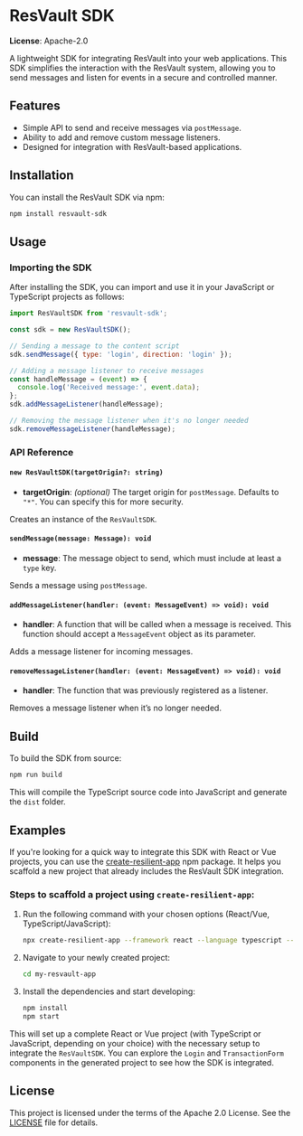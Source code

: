 
# ResVault SDK
**License**: Apache-2.0

A lightweight SDK for integrating ResVault into your web applications. This SDK simplifies the interaction with the ResVault system, allowing you to send messages and listen for events in a secure and controlled manner.

## Features

- Simple API to send and receive messages via `postMessage`.
- Ability to add and remove custom message listeners.
- Designed for integration with ResVault-based applications.

## Installation

You can install the ResVault SDK via npm:

```bash
npm install resvault-sdk
```

## Usage

### Importing the SDK

After installing the SDK, you can import and use it in your JavaScript or TypeScript projects as follows:

```javascript
import ResVaultSDK from 'resvault-sdk';

const sdk = new ResVaultSDK();

// Sending a message to the content script
sdk.sendMessage({ type: 'login', direction: 'login' });

// Adding a message listener to receive messages
const handleMessage = (event) => {
  console.log('Received message:', event.data);
};
sdk.addMessageListener(handleMessage);

// Removing the message listener when it's no longer needed
sdk.removeMessageListener(handleMessage);
```

### API Reference

#### `new ResVaultSDK(targetOrigin?: string)`

- **targetOrigin**: _(optional)_ The target origin for `postMessage`. Defaults to `"*"`. You can specify this for more security.
  
Creates an instance of the `ResVaultSDK`.

#### `sendMessage(message: Message): void`

- **message**: The message object to send, which must include at least a `type` key.

Sends a message using `postMessage`.

#### `addMessageListener(handler: (event: MessageEvent) => void): void`

- **handler**: A function that will be called when a message is received. This function should accept a `MessageEvent` object as its parameter.

Adds a message listener for incoming messages.

#### `removeMessageListener(handler: (event: MessageEvent) => void): void`

- **handler**: The function that was previously registered as a listener.

Removes a message listener when it’s no longer needed.

## Build

To build the SDK from source:

```bash
npm run build
```

This will compile the TypeScript source code into JavaScript and generate the `dist` folder.

## Examples

If you're looking for a quick way to integrate this SDK with React or Vue projects, you can use the [create-resilient-app](https://www.npmjs.com/package/create-resilient-app) npm package. It helps you scaffold a new project that already includes the ResVault SDK integration.

### Steps to scaffold a project using `create-resilient-app`:

1. Run the following command with your chosen options (React/Vue, TypeScript/JavaScript):

    ```bash
    npx create-resilient-app --framework react --language typescript --name my-resvault-app
    ```

2. Navigate to your newly created project:

    ```bash
    cd my-resvault-app
    ```

3. Install the dependencies and start developing:

    ```bash
    npm install
    npm start
    ```

This will set up a complete React or Vue project (with TypeScript or JavaScript, depending on your choice) with the necessary setup to integrate the `ResVaultSDK`. You can explore the `Login` and `TransactionForm` components in the generated project to see how the SDK is integrated.

## License

This project is licensed under the terms of the Apache 2.0 License. See the [LICENSE](LICENSE) file for details.